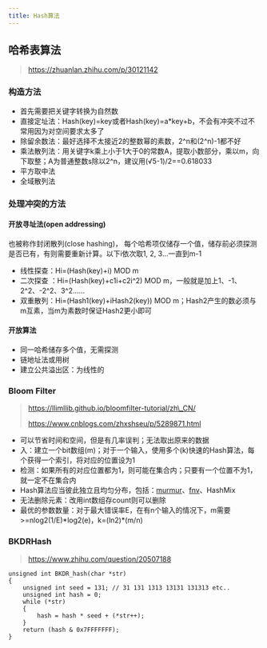 ```yaml
---
title: Hash算法
---
```


哈希表算法
----------

> https://zhuanlan.zhihu.com/p/30121142

### 构造方法

-   首先需要把关键字转换为自然数
-   直接定址法：Hash(key)=key或者Hash(key)=a\*key+b，不会有冲突不过不常用因为对空间要求太多了
-   除留余数法：最好选择不太接近2的整数幂的素数，2\^n和(2\^n)-1都不好
-   乘法散列法：用关键字k乘上小于1大于0的常数A，提取小数部分，乘以m，向下取整；A为普通整数s除以2\^n，建议用(√5-1)/2==0.618033
-   平方取中法
-   全域散列法

### 处理冲突的方法

#### 开放寻址法(open addressing)

也被称作封闭散列(close hashing)， 每个哈希项仅储存一个值，储存前必须探测是否已有，有则需要重新计算。以下i依次取1, 2, 3...一直到m-1

-   线性探查：Hi=(Hash(key)+i) MOD m
-   二次探查 ：Hi=(Hash(key)+c1i+c2i\^2) MOD m，一般就是加上1、-1、2\^2、-2\^2、3\^2……
-   双重散列：Hi=(Hash1(key)+iHash2(key)) MOD m；Hash2产生的数必须与m互素，当m为素数时保证Hash2更小即可

#### 开放算法

-   同一哈希储存多个值，无需探测
-   链地址法或用树
-   建立公共溢出区：为线性的

### Bloom Filter

> https://llimllib.github.io/bloomfilter-tutorial/zh\_CN/
>
> https://www.cnblogs.com/zhxshseu/p/5289871.html

-   可以节省时间和空间，但是有几率误判；无法取出原来的数据
-   入：建立一个bit数组(m)；对于一个输入，使用多个(k)快速的Hash算法，每个获得一个索引，将对应的位置设为1
-   检测：如果所有的对应位置都为1，则可能在集合内；只要有一个位置不为1，就一定不在集合内
-   Hash算法应当彼此独立且均匀分布，包括：[murmur](https://github.com/aappleby/smhasher/wiki/MurmurHash3)、[fnv](http://isthe.com/chongo/tech/comp/fnv/)、HashMix
-   无法删除元素：改用int数组存count则可以删除
-   最优的参数数量：对于最大错误率E，在有n个输入的情况下，m需要\>=nlog2(1/E)\*log2(e)，k=(ln2)\*(m/n)

### BKDRHash

> https://www.zhihu.com/question/20507188

```
unsigned int BKDR_hash(char *str)
{
    unsigned int seed = 131; // 31 131 1313 13131 131313 etc..
    unsigned int hash = 0;
    while (*str)
    {
        hash = hash * seed + (*str++);
    }
    return (hash & 0x7FFFFFFF);
}
```


